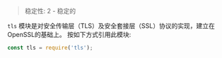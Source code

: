 
<!--introduced_in=v0.10.0-->

> 稳定性: 2 - 稳定的

<!-- source_link=lib/tls.js -->

`tls` 模块是对安全传输层（TLS）及安全套接层（SSL）协议的实现，建立在OpenSSL的基础上。
按如下方式引用此模块:

```js
const tls = require('tls');
```

